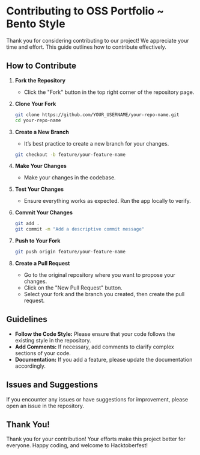 # Contributing to OSS Portfolio ~ Bento Style

Thank you for considering contributing to our project! We appreciate your time and effort. This guide outlines how to contribute effectively.

## How to Contribute

1. **Fork the Repository**
   - Click the "Fork" button in the top right corner of the repository page.

2. **Clone Your Fork**
   ```bash
   git clone https://github.com/YOUR_USERNAME/your-repo-name.git
   cd your-repo-name
   ```

3. **Create a New Branch**
   - It’s best practice to create a new branch for your changes.
   ```bash
   git checkout -b feature/your-feature-name
   ```

4. **Make Your Changes**
   - Make your changes in the codebase.

5. **Test Your Changes**
   - Ensure everything works as expected. Run the app locally to verify.

6. **Commit Your Changes**
   ```bash
   git add .
   git commit -m "Add a descriptive commit message"
   ```

7. **Push to Your Fork**
   ```bash
   git push origin feature/your-feature-name
   ```

8. **Create a Pull Request**
   - Go to the original repository where you want to propose your changes.
   - Click on the "New Pull Request" button.
   - Select your fork and the branch you created, then create the pull request.

## Guidelines

- **Follow the Code Style:** Please ensure that your code follows the existing style in the repository.
- **Add Comments:** If necessary, add comments to clarify complex sections of your code.
- **Documentation:** If you add a feature, please update the documentation accordingly.

## Issues and Suggestions

If you encounter any issues or have suggestions for improvement, please open an issue in the repository. 

## Thank You!

Thank you for your contribution! Your efforts make this project better for everyone. Happy coding, and welcome to Hacktoberfest!

